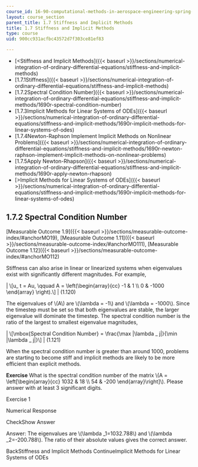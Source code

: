 ```yaml
---
course_id: 16-90-computational-methods-in-aerospace-engineering-spring-2014
layout: course_section
parent_title: 1.7 Stiffness and Implicit Methods
title: 1.7 Stiffness and Implicit Methods
type: course
uid: 900cc931acfbc43572d7f303ce81ef83

---
```


*   [<Stiffness and Implicit Methods]({{< baseurl >}}/sections/numerical-integration-of-ordinary-differential-equations/stiffness-and-implicit-methods)
*   [1.7.1Stiffness]({{< baseurl >}}/sections/numerical-integration-of-ordinary-differential-equations/stiffness-and-implicit-methods)
*   [1.7.2Spectral Condition Number]({{< baseurl >}}/sections/numerical-integration-of-ordinary-differential-equations/stiffness-and-implicit-methods/1690r-spectral-condition-number)
*   [1.7.3Implicit Methods for Linear Systems of ODEs]({{< baseurl >}}/sections/numerical-integration-of-ordinary-differential-equations/stiffness-and-implicit-methods/1690r-implicit-methods-for-linear-systems-of-odes)
*   [1.7.4Newton-Raphson Implement Implicit Methods on Nonlinear Problems]({{< baseurl >}}/sections/numerical-integration-of-ordinary-differential-equations/stiffness-and-implicit-methods/1690r-newton-raphson-implement-implicit-methods-on-nonlinear-problems)
*   [1.7.5Apply Newton-Rhapson]({{< baseurl >}}/sections/numerical-integration-of-ordinary-differential-equations/stiffness-and-implicit-methods/1690r-apply-newton-rhapson)
*   [\>Implicit Methods for Linear Systems of ODEs]({{< baseurl >}}/sections/numerical-integration-of-ordinary-differential-equations/stiffness-and-implicit-methods/1690r-implicit-methods-for-linear-systems-of-odes)

1.7.2 Spectral Condition Number
-------------------------------

[Measurable Outcome 1.9]({{< baseurl >}}/sections/measurable-outcome-index/#anchorMO19), [Measurable Outcome 1.11]({{< baseurl >}}/sections/measurable-outcome-index/#anchorMO111), [Measurable Outcome 1.12]({{< baseurl >}}/sections/measurable-outcome-index/#anchorMO112)

Stiffness can also arise in linear or linearized systems when eigenvalues exist with significantly different magnitudes. For example,

| \\\[u\_ t = Au, \\qquad A = \\left(\\begin{array}{cc} -1 & 1 \\\\ 0 & -1000 \\end{array} \\right).\\\] | (1.120) 

The eigenvalues of \\(A\\) are \\(\\lambda = -1\\) and \\(\\lambda = -1000\\). Since the timestep must be set so that both eigenvalues are stable, the larger eigenvalue will dominate the timestep. The spectral condition number is the ratio of the largest to smallest eigenvalue magnitudes,

| \\\[\\mbox{Spectral Condition Number} = \\frac{\\max &#124;\\lambda \_ j&#124;}{\\min &#124;\\lambda \_ j&#124;}\\\] | (1.121) 

When the spectral condition number is greater than around 1000, problems are starting to become stiff and implicit methods are likely to be more efficient than explicit methods.

**Exercise** What is the spectral condition number of the matrix \\(A = \\left\[\\begin{array}{cc} 1032 & 18 \\\\ 54 & -200 \\end{array}\\right\]\\). Please answer with at least 3 significant digits.

Exercise 1

Numerical Response

CheckShow Answer

Answer: The eigenvalues are \\(\\lambda \_1=1032.788\\) and \\(\\lambda \_2=-200.788\\). The ratio of their absolute values gives the correct answer.

BackStiffness and Implicit Methods ContinueImplicit Methods for Linear Systems of ODEs
